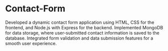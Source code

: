 # Contact-Form
Developed a dynamic contact form application using HTML, CSS for the frontend, and Node.js with Express for the backend. Implemented MongoDB for data storage, where user-submitted contact information is saved to the database. Integrated form validation and data submission features for a smooth user experience.

